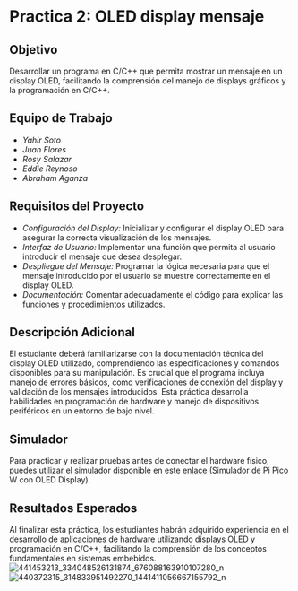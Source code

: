 # Practica 2: OLED display mensaje

## Objetivo
Desarrollar un programa en C/C++ que permita mostrar un mensaje en un display OLED, facilitando la comprensión del manejo de displays gráficos y la programación en C/C++.

## Equipo de Trabajo
- *Yahir Soto*
- *Juan Flores*
- *Rosy Salazar*
- *Eddie Reynoso*
- *Abraham Aganza*

## Requisitos del Proyecto
- *Configuración del Display:* Inicializar y configurar el display OLED para asegurar la correcta visualización de los mensajes.
- *Interfaz de Usuario:* Implementar una función que permita al usuario introducir el mensaje que desea desplegar.
- *Despliegue del Mensaje:* Programar la lógica necesaria para que el mensaje introducido por el usuario se muestre correctamente en el display OLED.
- *Documentación:* Comentar adecuadamente el código para explicar las funciones y procedimientos utilizados.

## Descripción Adicional
El estudiante deberá familiarizarse con la documentación técnica del display OLED utilizado, comprendiendo las especificaciones y comandos disponibles para su manipulación.
Es crucial que el programa incluya manejo de errores básicos, como verificaciones de conexión del display y validación de los mensajes introducidos.
Esta práctica desarrolla habilidades en programación de hardware y manejo de dispositivos periféricos en un entorno de bajo nivel.

## Simulador
Para practicar y realizar pruebas antes de conectar el hardware físico, puedes utilizar el simulador disponible en este [enlace](https://wokwi.com/projects/new/pi-pico-w) (Simulador de Pi Pico W con OLED Display).

## Resultados Esperados
Al finalizar esta práctica, los estudiantes habrán adquirido experiencia en el desarrollo de aplicaciones de hardware utilizando displays OLED y programación en C/C++, facilitando la comprensión de los conceptos fundamentales en sistemas embebidos.
![441453213_334048526131874_676088163910107280_n](https://github.com/Yahirs19/Practicas-Interfaz-/assets/159850737/5dafde40-499a-451a-b255-b49c2ee123e1)
![440372315_314833951492270_1441411056667155792_n](https://github.com/Yahirs19/Practicas-Interfaz-/assets/159850737/ddf0e26a-6529-4bb4-840d-edc01d88c273)

